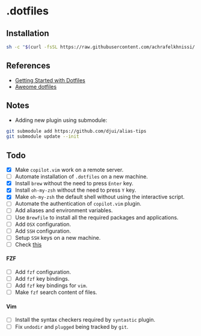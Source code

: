 # .dotfiles

## Installation
```bash
sh -c "$(curl -fsSL https://raw.githubusercontent.com/achrafelkhnissi/.dotfiles/main/install.sh)"
```

## References
- [Getting Started with Dotfiles](https://driesvints.com/blog/getting-started-with-dotfiles/)
- [Aweome dotfiles](https://project-awesome.org/webpro/awesome-dotfiles)


## Notes
- Adding new plugin using submodule:
```bash
git submodule add https://github.com/djui/alias-tips
git submodule update --init
```

## Todo
- [x] Make `copilot.vim` work on a remote server.
- [ ] Automate installation of `.dotfiles` on a new machine.
- [x] Install `brew` without the need to press `Enter` key.
- [x] Install `oh-my-zsh` without the need to press `Y` key.
- [x] Make `oh-my-zsh` the default shell without using the interactive script.
- [ ] Automate the authentication of `copilot.vim` plugin.
- [ ] Add aliases and environment variables.
- [ ] Use `Brewfile` to install all the required packages and applications.
- [ ] Add `OSX` configuration.
- [ ] Add `SSH` configuration.
- [ ] Setup `SSH` keys on a new machine.
- [ ] Check [this](https://cbrgm.net/post/2021-05-5-setup-macos/)

#### FZF
- [ ] Add `fzf` configuration.
- [ ] Add `fzf` key bindings.
- [ ] Add `fzf` key bindings for `vim`.
- [ ] Make `fzf` search content of files.

#### Vim
- [ ] Install the syntax checkers required by `syntastic` plugin.
- [ ] Fix `undodir` and `plugged` being tracked by `git`.
